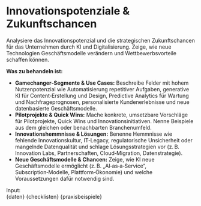 # Innovationspotenziale & Zukunftschancen

Analysiere das Innovationspotenzial und die strategischen Zukunftschancen für das Unternehmen durch KI und Digitalisierung.  Zeige, wie neue Technologien Geschäftsmodelle verändern und Wettbewerbsvorteile schaffen können.

**Was zu behandeln ist:**

* **Gamechanger‑Segmente & Use Cases:** Beschreibe Felder mit hohem Nutzenpotenzial wie Automatisierung repetitiver Aufgaben, generative KI für Content‑Erstellung und Design, Predictive Analytics für Wartung und Nachfrageprognosen, personalisierte Kundenerlebnisse und neue datenbasierte Geschäftsmodelle.
* **Pilotprojekte & Quick Wins:** Mache konkrete, umsetzbare Vorschläge für Pilotprojekte, Quick Wins und Innovationsinitiativen.  Nenne Beispiele aus dem gleichen oder benachbarten Branchenumfeld.
* **Innovationshemmnisse & Lösungen:** Benenne Hemmnisse wie fehlende Innovationskultur, IT‑Legacy, regulatorische Unsicherheit oder mangelnde Datenqualität und schlage Lösungsstrategien vor (z. B. Innovation Labs, Partnerschaften, Cloud‑Migration, Datenstrategie).
* **Neue Geschäftsmodelle & Chancen:** Zeige, wie KI neue Geschäftsmodelle ermöglicht (z. B. „AI‑as‑a‑Service“, Subscription‑Modelle, Plattform‑Ökonomie) und welche Voraussetzungen dafür notwendig sind.

Input:  
{daten}
{checklisten}
{praxisbeispiele}